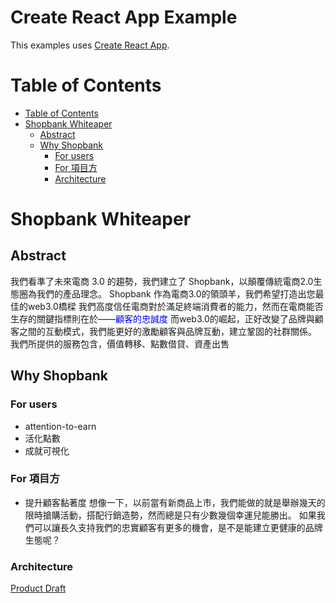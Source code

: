 # Create React App Example

This examples uses [Create React App](https://create-react-app.dev).

Table of Contents
=================
* [Table of Contents](#table-of-contents)
* [Shopbank Whiteaper](#shopbank-Whiteaper)
   * [Abstract](#abstract)
   * [Why Shopbank](#why-shopbank)
      * [For users](#for-users)
      * [For 項目方](#for-項目方)
      * [Architecture](#architecture)
# Shopbank Whiteaper

## Abstract
我們看準了未來電商 3.0 的趨勢，我們建立了 Shopbank，以顛覆傳統電商2.0生態圈為我們的產品理念。
Shopbank 作為電商3.0的領頭羊，我們希望打造出您最佳的web3.0橋樑
我們高度信任電商對於滿足終端消費者的能力，然而在電商能否生存的關鍵指標則在於——<font color=blue>顧客的忠誠度</font>
而web3.0的崛起，正好改變了品牌與顧客之間的互動模式，我們能更好的激勵顧客與品牌互動，建立鞏固的社群關係。
我們所提供的服務包含，價值轉移、點數借貸、資產出售

## Why Shopbank
### For users
- attention-to-earn
- 活化點數
- 成就可視化

### For 項目方
- 提升顧客黏著度
想像一下，以前當有新商品上市，我們能做的就是舉辦幾天的限時搶購活動，搭配行銷造勢，然而總是只有少數幾個幸運兒能勝出。
如果我們可以讓長久支持我們的忠實顧客有更多的機會，是不是能建立更健康的品牌生態呢？

### Architecture


[Product Draft](https://hackmd.io/UG_X0y9xT4m8g15bBJwxww?both)

